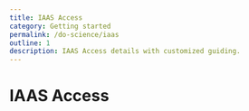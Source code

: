 ```yaml
---
title: IAAS Access
category: Getting started
permalink: /do-science/iaas
outline: 1
description: IAAS Access details with customized guiding.
---
```


# IAAS Access

<IaasAccess />
